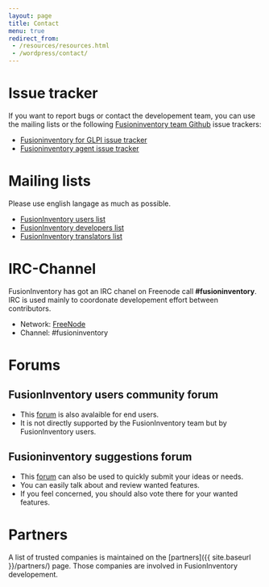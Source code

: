 ```yaml
---
layout: page
title: Contact
menu: true
redirect_from:
 - /resources/resources.html
 - /wordpress/contact/
---
```


# Issue tracker

If you want to report bugs or contact the developement team, you can use the
mailing lists or the following [Fusioninventory team Github](https://github.com/fusioninventory) issue trackers:

* [Fusioninventory for GLPI issue tracker](https://github.com/fusioninventory/fusioninventory-for-glpi/issues)
* [Fusioninventory agent issue tracker](https://github.com/fusioninventory/fusioninventory-agent/issues)

# Mailing lists

Please use english langage as much as possible.

* [FusionInventory users list](http://lists.alioth.debian.org/mailman/listinfo/fusioninventory-user)
* [FusionInventory developers list](http://lists.alioth.debian.org/mailman/listinfo/fusioninventory-devel)
* [FusionInventory translators list](http://lists.alioth.debian.org/mailman/listinfo/fusioninventory-i18n)

# IRC-Channel

FusionInventory has got an IRC chanel on Freenode call __#fusioninventory__.
IRC is used mainly to coordonate developement effort between contributors.

* Network: [FreeNode](http://irc.freenode.net)
* Channel: #fusioninventory

# Forums

## FusionInventory users community forum

* This [forum](http://forum.fusioninventory.org/) is also avalaible for end users.
* It is not directly supported by the FusionInventory team but by FusionInventory users.

## Fusioninventory suggestions forum

* This [forum](http://fusioninventory.userecho.com/) can also be used to quickly
submit your ideas or needs.
* You can easily talk about and review wanted features.
* If you feel concerned, you should also vote there for your wanted features.

# Partners

A list of trusted companies is maintained on the [partners]({{ site.baseurl }}/partners/) page. Those companies are involved in FusionInventory
developement.
